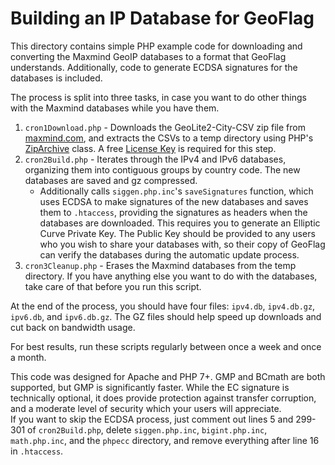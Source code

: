 # Building an IP Database for GeoFlag

This directory contains simple PHP example code for downloading and converting the Maxmind GeoIP databases to a format that GeoFlag understands. Additionally, code to generate ECDSA signatures for the databases is included.  


The process is split into three tasks, in case you want to do other things with the Maxmind databases while you have them.  
1) `cron1Download.php` - Downloads the GeoLite2-City-CSV zip file from [maxmind.com](https://dev.maxmind.com/geoip/geoip2/geolite2/), and extracts the CSVs to a temp directory using PHP's [ZipArchive](https://www.php.net/manual/en/class.ziparchive.php) class. A free [License Key](https://www.maxmind.com/en/geolite2/signup) is required for this step.
2) `cron2Build.php` - Iterates through the IPv4 and IPv6 databases, organizing them into contiguous groups by country code. The new databases are saved and gz compressed.
   - Additionally calls `siggen.php.inc`'s `saveSignatures` function, which uses ECDSA to make signatures of the new databases and saves them to `.htaccess`, providing the signatures as headers when the databases are downloaded. This requires you to generate an Elliptic Curve Private Key. The Public Key should be provided to any users who you wish to share your databases with, so their copy of GeoFlag can verify the databases during the automatic update process.
3) `cron3Cleanup.php` - Erases the Maxmind databases from the temp directory. If you have anything else you want to do with the databases, take care of that before you run this script.

At the end of the process, you should have four files: `ipv4.db`, `ipv4.db.gz`, `ipv6.db`, and `ipv6.db.gz`. The GZ files should help speed up downloads and cut back on bandwidth usage.  

For best results, run these scripts regularly between once a week and once a month.  

This code was designed for Apache and PHP 7+. GMP and BCmath are both supported, but GMP is significantly faster. While the EC signature is technically optional, it does provide protection against transfer corruption, and a moderate level of security which your users will appreciate.  
If you want to skip the ECDSA process, just comment out lines 5 and 299-301 of `cron2Build.php`, delete `siggen.php.inc`, `bigint.php.inc`, `math.php.inc`, and the `phpecc` directory, and remove everything after line 16 in `.htaccess`.
